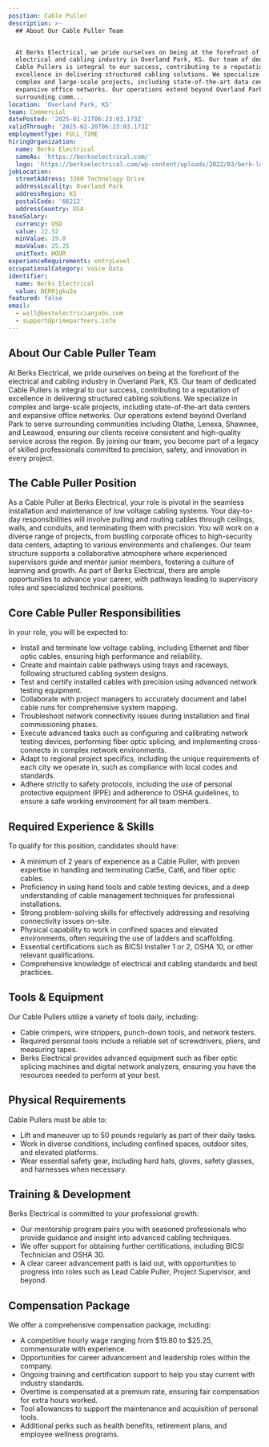 ```yaml
---
position: Cable Puller
description: >-
  ## About Our Cable Puller Team


  At Berks Electrical, we pride ourselves on being at the forefront of the
  electrical and cabling industry in Overland Park, KS. Our team of dedicated
  Cable Pullers is integral to our success, contributing to a reputation of
  excellence in delivering structured cabling solutions. We specialize in
  complex and large-scale projects, including state-of-the-art data centers and
  expansive office networks. Our operations extend beyond Overland Park to serve
  surrounding comm...
location: 'Overland Park, KS'
team: Commercial
datePosted: '2025-01-21T06:23:03.173Z'
validThrough: '2025-02-20T06:23:03.173Z'
employmentType: FULL_TIME
hiringOrganization:
  name: Berks Electrical
  sameAs: 'https://berkselectrical.com/'
  logo: 'https://berkselectrical.com/wp-content/uploads/2022/03/berk-logo.jpg'
jobLocation:
  streetAddress: 3360 Technology Drive
  addressLocality: Overland Park
  addressRegion: KS
  postalCode: '66212'
  addressCountry: USA
baseSalary:
  currency: USD
  value: 22.52
  minValue: 19.8
  maxValue: 25.25
  unitText: HOUR
experienceRequirements: entryLevel
occupationalCategory: Voice Data
identifier:
  name: Berks Electrical
  value: BERKjgku3a
featured: false
email:
  - will@bestelectricianjobs.com
  - support@primepartners.info
---
```




## About Our Cable Puller Team

At Berks Electrical, we pride ourselves on being at the forefront of the electrical and cabling industry in Overland Park, KS. Our team of dedicated Cable Pullers is integral to our success, contributing to a reputation of excellence in delivering structured cabling solutions. We specialize in complex and large-scale projects, including state-of-the-art data centers and expansive office networks. Our operations extend beyond Overland Park to serve surrounding communities including Olathe, Lenexa, Shawnee, and Leawood, ensuring our clients receive consistent and high-quality service across the region. By joining our team, you become part of a legacy of skilled professionals committed to precision, safety, and innovation in every project.

## The Cable Puller Position

As a Cable Puller at Berks Electrical, your role is pivotal in the seamless installation and maintenance of low voltage cabling systems. Your day-to-day responsibilities will involve pulling and routing cables through ceilings, walls, and conduits, and terminating them with precision. You will work on a diverse range of projects, from bustling corporate offices to high-security data centers, adapting to various environments and challenges. Our team structure supports a collaborative atmosphere where experienced supervisors guide and mentor junior members, fostering a culture of learning and growth. As part of Berks Electrical, there are ample opportunities to advance your career, with pathways leading to supervisory roles and specialized technical positions.

## Core Cable Puller Responsibilities

In your role, you will be expected to:

- Install and terminate low voltage cabling, including Ethernet and fiber optic cables, ensuring high performance and reliability.
- Create and maintain cable pathways using trays and raceways, following structured cabling system designs.
- Test and certify installed cables with precision using advanced network testing equipment.
- Collaborate with project managers to accurately document and label cable runs for comprehensive system mapping.
- Troubleshoot network connectivity issues during installation and final commissioning phases.
- Execute advanced tasks such as configuring and calibrating network testing devices, performing fiber optic splicing, and implementing cross-connects in complex network environments.
- Adapt to regional project specifics, including the unique requirements of each city we operate in, such as compliance with local codes and standards.
- Adhere strictly to safety protocols, including the use of personal protective equipment (PPE) and adherence to OSHA guidelines, to ensure a safe working environment for all team members.

## Required Experience & Skills

To qualify for this position, candidates should have:

- A minimum of 2 years of experience as a Cable Puller, with proven expertise in handling and terminating Cat5e, Cat6, and fiber optic cables.
- Proficiency in using hand tools and cable testing devices, and a deep understanding of cable management techniques for professional installations.
- Strong problem-solving skills for effectively addressing and resolving connectivity issues on-site.
- Physical capability to work in confined spaces and elevated environments, often requiring the use of ladders and scaffolding.
- Essential certifications such as BICSI Installer 1 or 2, OSHA 10, or other relevant qualifications.
- Comprehensive knowledge of electrical and cabling standards and best practices.

## Tools & Equipment

Our Cable Pullers utilize a variety of tools daily, including:

- Cable crimpers, wire strippers, punch-down tools, and network testers.
- Required personal tools include a reliable set of screwdrivers, pliers, and measuring tapes.
- Berks Electrical provides advanced equipment such as fiber optic splicing machines and digital network analyzers, ensuring you have the resources needed to perform at your best.

## Physical Requirements

Cable Pullers must be able to:

- Lift and maneuver up to 50 pounds regularly as part of their daily tasks.
- Work in diverse conditions, including confined spaces, outdoor sites, and elevated platforms.
- Wear essential safety gear, including hard hats, gloves, safety glasses, and harnesses when necessary.

## Training & Development

Berks Electrical is committed to your professional growth:

- Our mentorship program pairs you with seasoned professionals who provide guidance and insight into advanced cabling techniques.
- We offer support for obtaining further certifications, including BICSI Technician and OSHA 30.
- A clear career advancement path is laid out, with opportunities to progress into roles such as Lead Cable Puller, Project Supervisor, and beyond.

## Compensation Package

We offer a comprehensive compensation package, including:

- A competitive hourly wage ranging from $19.80 to $25.25, commensurate with experience.
- Opportunities for career advancement and leadership roles within the company.
- Ongoing training and certification support to help you stay current with industry standards.
- Overtime is compensated at a premium rate, ensuring fair compensation for extra hours worked.
- Tool allowances to support the maintenance and acquisition of personal tools.
- Additional perks such as health benefits, retirement plans, and employee wellness programs.